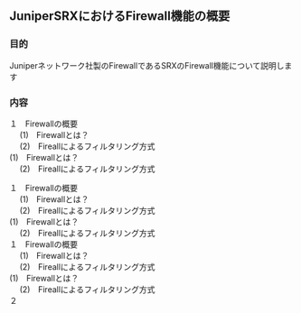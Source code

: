 ## JuniperSRXにおけるFirewall機能の概要

### 目的
Juniperネットワーク社製のFirewallであるSRXのFirewall機能について説明します
### 内容
１　Firewallの概要<br>
　  (1)　Firewallとは？　<br>
 　 (2)　Fireallによるフィルタリング方式　<br>
    (1)　Firewallとは？　<br>
 　 (2)　Fireallによるフィルタリング方式　<br>   
   
   
   
１　Firewallの概要<br>
　  (1)　Firewallとは？　<br>
 　 (2)　Fireallによるフィルタリング方式　<br>
    (1)　Firewallとは？　<br>
 　 (2)　Fireallによるフィルタリング方式　<br>
１　Firewallの概要<br>
　  (1)　Firewallとは？　<br>
 　 (2)　Fireallによるフィルタリング方式　<br>
    (1)　Firewallとは？　<br>
 　 (2)　Fireallによるフィルタリング方式　<br>
２　　　　　　　　　　　　　　　　　　　　　　　　　　　　　　　　　　　　　　　　　　
